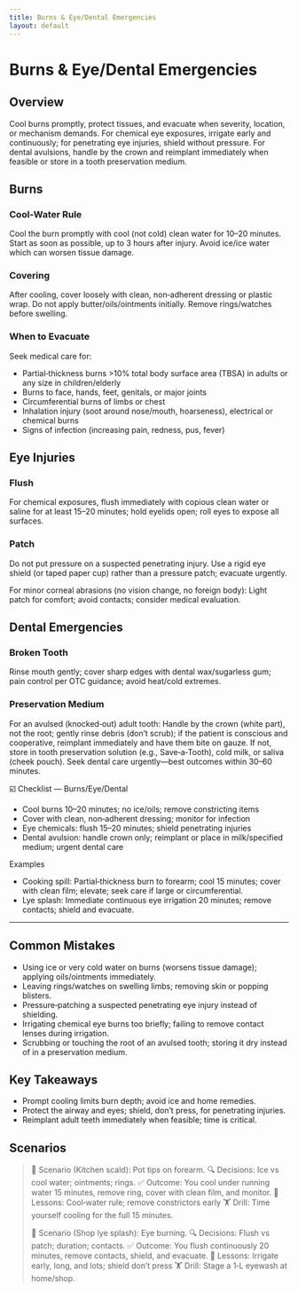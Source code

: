 ```yaml
---
title: Burns & Eye/Dental Emergencies
layout: default
---
```


# Burns & Eye/Dental Emergencies

## Overview
Cool burns promptly, protect tissues, and evacuate when severity, location, or mechanism demands. For chemical eye exposures, irrigate early and continuously; for penetrating eye injuries, shield without pressure. For dental avulsions, handle by the crown and reimplant immediately when feasible or store in a tooth preservation medium.

## Burns
### Cool-Water Rule
Cool the burn promptly with cool (not cold) clean water for 10–20 minutes. Start as soon as possible, up to 3 hours after injury. Avoid ice/ice water which can worsen tissue damage.

### Covering
After cooling, cover loosely with clean, non‑adherent dressing or plastic wrap. Do not apply butter/oils/ointments initially. Remove rings/watches before swelling.

### When to Evacuate
Seek medical care for:

- Partial‑thickness burns >10% total body surface area (TBSA) in adults or any size in children/elderly
- Burns to face, hands, feet, genitals, or major joints
- Circumferential burns of limbs or chest
- Inhalation injury (soot around nose/mouth, hoarseness), electrical or chemical burns
- Signs of infection (increasing pain, redness, pus, fever)

## Eye Injuries
### Flush
For chemical exposures, flush immediately with copious clean water or saline for at least 15–20 minutes; hold eyelids open; roll eyes to expose all surfaces.

### Patch
Do not put pressure on a suspected penetrating injury. Use a rigid eye shield (or taped paper cup) rather than a pressure patch; evacuate urgently.

For minor corneal abrasions (no vision change, no foreign body): Light patch for comfort; avoid contacts; consider medical evaluation.

## Dental Emergencies
### Broken Tooth
Rinse mouth gently; cover sharp edges with dental wax/sugarless gum; pain control per OTC guidance; avoid heat/cold extremes.

### Preservation Medium
For an avulsed (knocked‑out) adult tooth: Handle by the crown (white part), not the root; gently rinse debris (don’t scrub); if the patient is conscious and cooperative, reimplant immediately and have them bite on gauze. If not, store in tooth preservation solution (e.g., Save‑a‑Tooth), cold milk, or saliva (cheek pouch). Seek dental care urgently—best outcomes within 30–60 minutes.

☑️ Checklist — Burns/Eye/Dental
- Cool burns 10–20 minutes; no ice/oils; remove constricting items
- Cover with clean, non‑adherent dressing; monitor for infection
- Eye chemicals: flush 15–20 minutes; shield penetrating injuries
- Dental avulsion: handle crown only; reimplant or place in milk/specified medium; urgent dental care

Examples
- Cooking spill: Partial‑thickness burn to forearm; cool 15 minutes; cover with clean film; elevate; seek care if large or circumferential.
- Lye splash: Immediate continuous eye irrigation 20 minutes; remove contacts; shield and evacuate.

---

## Common Mistakes
- Using ice or very cold water on burns (worsens tissue damage); applying oils/ointments immediately.
- Leaving rings/watches on swelling limbs; removing skin or popping blisters.
- Pressure‑patching a suspected penetrating eye injury instead of shielding.
- Irrigating chemical eye burns too briefly; failing to remove contact lenses during irrigation.
- Scrubbing or touching the root of an avulsed tooth; storing it dry instead of in a preservation medium.

## Key Takeaways
- Prompt cooling limits burn depth; avoid ice and home remedies.
- Protect the airway and eyes; shield, don’t press, for penetrating injuries.
- Reimplant adult teeth immediately when feasible; time is critical.

## Scenarios

> 🧭 Scenario (Kitchen scald): Pot tips on forearm.
> 🔍 Decisions: Ice vs cool water; ointments; rings.
> ✅ Outcome: You cool under running water 15 minutes, remove ring, cover with clean film, and monitor.
> 🧠 Lessons: Cool‑water rule; remove constrictors early
> 🏋️ Drill: Time yourself cooling for the full 15 minutes.
>
> 🧭 Scenario (Shop lye splash): Eye burning.
> 🔍 Decisions: Flush vs patch; duration; contacts.
> ✅ Outcome: You flush continuously 20 minutes, remove contacts, shield, and evacuate.
> 🧠 Lessons: Irrigate early, long, and lots; shield don’t press
> 🏋️ Drill: Stage a 1‑L eyewash at home/shop.
